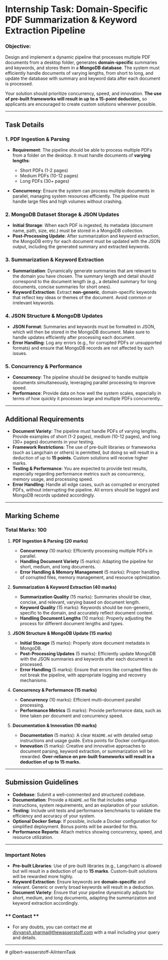 # **Internship Task: Domain-Specific PDF Summarization & Keyword Extraction Pipeline**

### **Objective**:
Design and implement a dynamic pipeline that processes multiple PDF documents from a desktop folder, generates **domain-specific** summaries and keywords, and stores them in a **MongoDB database**. The system must efficiently handle documents of varying lengths, from short to long, and update the database with summary and keyword data after each document is processed.

Your solution should prioritize concurrency, speed, and innovation. **The use of pre-built frameworks will result in up to a 15-point deduction,** so applicants are encouraged to create custom solutions wherever possible.

---

## **Task Details**

### **1. PDF Ingestion & Parsing**
- **Requirement**: The pipeline should be able to process multiple PDFs from a folder on the desktop. It must handle documents of **varying lengths**:
    - Short PDFs (1-2 pages)
    - Medium PDFs (10-12 pages)
    - Long PDFs (30+ pages)
  
- **Concurrency**: Ensure the system can process multiple documents in parallel, managing system resources efficiently. The pipeline must handle large files and high volumes without crashing.

### **2. MongoDB Dataset Storage & JSON Updates**
- **Initial Storage**: When each PDF is ingested, its metadata (document name, path, size, etc.) must be stored in a MongoDB collection.
- **Post-Processing Update**: After summarization and keyword extraction, the MongoDB entry for each document must be updated with the JSON output, including the generated summary and extracted keywords.

### **3. Summarization & Keyword Extraction**
- **Summarization**: Dynamically generate summaries that are relevant to the domain you have chosen. The summary length and detail should correspond to the document length (e.g., a detailed summary for long documents, concise summaries for short ones).
- **Keyword Extraction**: Extract **non-generic**, domain-specific keywords that reflect key ideas or themes of the document. Avoid common or irrelevant keywords.

### **4. JSON Structure & MongoDB Updates**
- **JSON Format**: Summaries and keywords must be formatted in JSON, which will then be stored in the MongoDB document. Make sure to handle updates efficiently after processing each document.
- **Error Handling**: Log any errors (e.g., for corrupted PDFs or unsupported formats) and ensure that MongoDB records are not affected by such issues.

### **5. Concurrency & Performance**
- **Concurrency**: The pipeline should be designed to handle multiple documents simultaneously, leveraging parallel processing to improve speed.
- **Performance**: Provide data on how well the system scales, especially in terms of how quickly it processes large and multiple PDFs concurrently.

---

## **Additional Requirements**

- **Document Variety**: The pipeline must handle PDFs of varying lengths. Provide examples of short (1-2 pages), medium (10-12 pages), and long (30+ pages) documents in your testing.
- **Framework Restrictions**: The use of pre-built libraries or frameworks (such as Langchain or others) is permitted, but doing so will result in a deduction of up to **15 points**. Custom solutions will receive higher marks.
- **Testing & Performance**: You are expected to provide test results, especially regarding performance metrics such as concurrency, memory usage, and processing speed.
- **Error Handling**: Handle all edge cases, such as corrupted or encrypted PDFs, without interrupting the pipeline. All errors should be logged and MongoDB records updated accordingly.

---

## **Marking Scheme**

### **Total Marks: 100**

1. **PDF Ingestion & Parsing (20 marks)**
    - **Concurrency** (10 marks): Efficiently processing multiple PDFs in parallel.
    - **Handling Document Variety** (5 marks): Adapting the pipeline for short, medium, and long documents.
    - **Error Handling & Memory Management** (5 marks): Proper handling of corrupted files, memory management, and resource optimization.

2. **Summarization & Keyword Extraction (40 marks)**
    - **Summarization Quality** (15 marks): Summaries should be clear, concise, and relevant, varying based on document length.
    - **Keyword Quality** (15 marks): Keywords should be non-generic, specific to the domain, and accurately reflect document content.
    - **Handling Document Lengths** (10 marks): Properly adjusting the process for different document lengths and types.

3. **JSON Structure & MongoDB Update (15 marks)**
    - **Initial Storage** (5 marks): Properly store document metadata in MongoDB.
    - **Post-Processing Updates** (5 marks): Efficiently update MongoDB with the JSON summaries and keywords after each document is processed.
    - **Error Handling** (5 marks): Ensure that errors like corrupted files do not break the pipeline, with appropriate logging and recovery mechanisms.

4. **Concurrency & Performance (15 marks)**
    - **Concurrency** (10 marks): Efficient multi-document parallel processing.
    - **Performance Metrics** (5 marks): Provide performance data, such as time taken per document and concurrency speed.

5. **Documentation & Innovation (10 marks)**
    - **Documentation** (5 marks): A clear `README.md` with detailed setup instructions and usage guide. Extra points for Docker configuration.
    - **Innovation** (5 marks): Creative and innovative approaches to document parsing, keyword extraction, or summarization will be rewarded. **Over-reliance on pre-built frameworks will result in a deduction of up to 15 marks.**

---

## **Submission Guidelines**
- **Codebase**: Submit a well-commented and structured codebase.
- **Documentation**: Provide a `README.md` file that includes setup instructions, system requirements, and an explanation of your solution.
- **Testing**: Include unit tests and performance benchmarks to validate the efficiency and accuracy of your system.
- **Optional Docker Setup**: If possible, include a Docker configuration for simplified deployment. Bonus points will be awarded for this.
- **Performance Reports**: Attach metrics showing concurrency, speed, and resource utilization.

---

### **Important Notes**
- **Pre-built Libraries**: Use of pre-built libraries (e.g., Langchain) is allowed but will result in a deduction of up to **15 marks**. Custom-built solutions will be rewarded more highly.
- **Keyword Extraction**: Ensure keywords are **domain-specific** and relevant. Generic or overly broad keywords will result in a deduction.
- **Document Variety**: Ensure that your pipeline dynamically adjusts for short, medium, and long documents, adapting the summarization and keyword extraction accordingly.

### ** Contact **
- For any doubts, you can contact me at divyansh.sharma@thewasserstoff.com with a mail including your query and details.
---
#   g i l b e r t - w a s s e r s t o f f - A i I n t e r n T a s k  
 